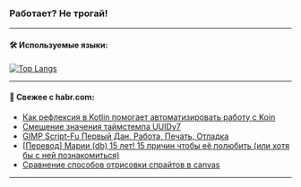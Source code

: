 ### Работает? Не трогай!

---
<!--
#### 🛠️ Technical stack:

![Java](https://img.shields.io/badge/Java-informational?logo=Oracle&style=flat&logoColor=white&color=FF4500)
![Kotlin](https://img.shields.io/badge/Kotlin-informational?logo=Kotlin&style=flat&logoColor=white&color=774D97)
![TS](https://img.shields.io/badge/TypeScript-informational?logo=typeScript&style=flat&logoColor=black&color=017acc)
![Python](https://img.shields.io/badge/Python-informational?logo=Python&style=flat&logoColor=black&color=ffdd54) <br>
![Spring](https://img.shields.io/badge/Spring-informational?logo=Spring&style=flat&logoColor=white&color=6DB33F) 
![SpringBoot](https://img.shields.io/badge/SpringBoot-informational?logo=SpringBoot&style=flat&logoColor=white&color=6DB33F)
![Nest](https://img.shields.io/badge/NestJS-informational?logo=NestJS&style=flat&logoColor=white&color=E0234E) 
![NodeJS](https://img.shields.io/badge/NodeJS-informational?logo=node.js&style=flat&logoColor=white&color=70A760)<br>
![PostgreSQL](https://img.shields.io/badge/PostgreSQL-informational?logo=PostgreSQL&style=flat&logoColor=white&color=DAA520)
![MongoDB](https://img.shields.io/badge/MongoDB-informational?logo=MongoDB&style=flat&logoColor=white&color=870000)
![Apache](https://img.shields.io/badge/Apache-informational?logo=apache&style=flat&logoColor=white&color=f74e28)

___ 
-->

#### 🛠️ Используемые языки:

[![Top Langs](https://github-readme-stats-82jvfl3w3-advtsettinggmailcoms-projects.vercel.app/api/top-langs/?username=zloylis&langs_count=10&hide_title=true&title_color=e6edf3&size_weight=0.5&count_weight=0.5&layout=compact&hide_progress=true&hide_border=true&theme=dracula)](https://github.com/zloylis)

<!---


####  :octocat:&nbsp;&nbsp; Статистика:

![GitHub stats](https://github-readme-stats-u2qms2cxw-advtsettinggmailcoms-projects.vercel.app/api?username=zloylis&show_icons=true&hide_border=true&theme=dracula&title_color=e6edf3&include_all_commits=true&count_private=true&hide_rank=false&hide_title=true&rank_icon=github)
-->
---

#### 💬 Свежее с habr.com:

<!-- BLOG-POST-LIST:START -->
- [Как рефлексия в Kotlin помогает автоматизировать работу с Koin](https://habr.com/ru/articles/855842/?utm_source=habrahabr&utm_medium=rss&utm_campaign=855842)
- [Смещение значения таймстемпа UUIDv7](https://habr.com/ru/articles/855832/?utm_source=habrahabr&utm_medium=rss&utm_campaign=855832)
- [GIMP Script-Fu Первый Дан. Работа, Печать, Отладка](https://habr.com/ru/articles/855810/?utm_source=habrahabr&utm_medium=rss&utm_campaign=855810)
- [[Перевод] Марии &lpar;db&rpar; 15 лет! 15 причин чтобы её полюбить &lpar;или хотя бы с ней познакомиться&rpar;](https://habr.com/ru/articles/855802/?utm_source=habrahabr&utm_medium=rss&utm_campaign=855802)
- [Сравнение способов отрисовки спрайтов в canvas](https://habr.com/ru/articles/855798/?utm_source=habrahabr&utm_medium=rss&utm_campaign=855798)
<!-- BLOG-POST-LIST:END -->

---
